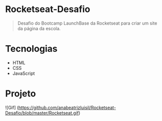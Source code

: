 # Rocketseat-Desafio

> Desafio do Bootcamp LaunchBase da Rocketseat para criar um site da página da escola.

# Tecnologias 

- HTML
- CSS
- JavaScript

# Projeto

![Gif] (https://github.com/anabeatrizluisil/Rocketseat-Desafio/blob/master/Rocketseat.gif)
